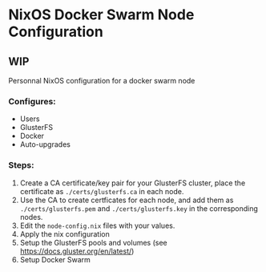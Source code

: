 # NixOS Docker Swarm Node Configuration

## WIP

Personnal NixOS configuration for a docker swarm node 

### Configures:

- Users
- GlusterFS
- Docker
- Auto-upgrades

### Steps:

1. Create a CA certificate/key pair for your GlusterFS cluster, place the certificate as `./certs/glusterfs.ca` in each node.
2. Use the CA to create certficates for each node, and add them as `./certs/glusterfs.pem` and `./certs/glusterfs.key` in the corresponding nodes.
3. Edit the `node-config.nix` files with your values.
4. Apply the nix configuration
5. Setup the GlusterFS pools and volumes (see https://docs.gluster.org/en/latest/)
6. Setup Docker Swarm
